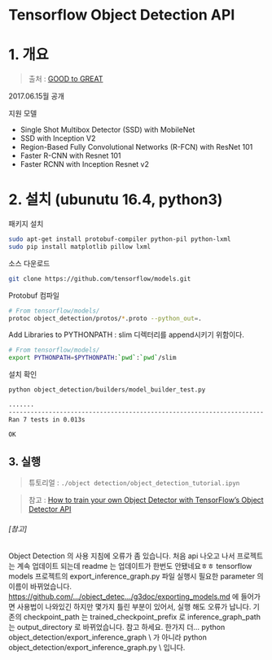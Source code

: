 # Tensorflow Object Detection API 

# 1. 개요
> 출처 : [GOOD to GREAT](http://goodtogreate.tistory.com/entry/Tensorflow-Object-Detection-API-SSD-FasterRCNN)


2017.06.15월 공개 

지원 모델 
- Single Shot Multibox Detector (SSD) with MobileNet
- SSD with Inception V2
- Region-Based Fully Convolutional Networks (R-FCN) with ResNet 101
- Faster R-CNN with Resnet 101
- Faster RCNN with Inception Resnet v2

# 2. 설치 (ubunutu 16.4, python3)

패키지 설치 
```bash
sudo apt-get install protobuf-compiler python-pil python-lxml 
sudo pip install matplotlib pillow lxml 

```

소스 다운로드 
```bash 
git clone https://github.com/tensorflow/models.git
```

Protobuf 컴파일 
```bash
# From tensorflow/models/
protoc object_detection/protos/*.proto --python_out=.
```

Add Libraries to PYTHONPATH : slim 디렉터리를 append시키기 위함이다.
```bash
# From tensorflow/models/
export PYTHONPATH=$PYTHONPATH:`pwd`:`pwd`/slim
```

설치 확인 
```bash 
python object_detection/builders/model_builder_test.py

.......
----------------------------------------------------------------------
Ran 7 tests in 0.013s

OK
```

## 3. 실행 

> 튜토리얼 : `./object detection/object_detection_tutorial.ipyn`

> 참고 : [How to train your own Object Detector with TensorFlow’s Object Detector API](https://medium.com/towards-data-science/how-to-train-your-own-object-detector-with-tensorflows-object-detector-api-bec72ecfe1d9)



###### [참고] 

Object Detection 의 사용 지침에 오류가 좀 있습니다. 
처음 api 나오고 나서 프로젝트는 계속 업데이트 되는데 readme 는
업데이트가 한번도 안됐네요ㅎㅎ tensorflow models 프로젝트의 
export_inference_graph.py 파일 실행시 필요한 parameter 의 이름이 바뀌었습니다. 
https://github.com/…/object_detec…/g3doc/exporting_models.md 에 들어가면 사용법이 나와있긴 하지만 몇가지 틀린 부분이 있어서, 실행 해도 오류가 납니다.
기존의 checkpoint_path 는 trained_checkpoint_prefix 로
inference_graph_path 는 output_directory 로 바뀌었습니다. 참고 하세요. 
한가지 더...
python object_detection/export_inference_graph \ 가 아니라
python object_detection/export_inference_graph.py \ 입니다.


